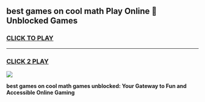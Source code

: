 
## best games on cool math Play Online 👋 Unblocked Games
<h3>
<a href="https://news.freeplayer.one?title=best_games_on_cool_math&ref=17CMG">CLICK TO PLAY</a></h3>
<hr>

<h3>
<a href="https://news.freeplayer.one?title=best_games_on_cool_math&ref=17CMG">CLICK 2 PLAY</a>
  
</h3>

<a href="https://news.freeplayer.one?title=best_games_on_cool_math&ref=17CMG/"><img src="https://clearcache.store/games.png"></a>


**best games on cool math games unblocked: Your Gateway to Fun and Accessible Online Gaming**
